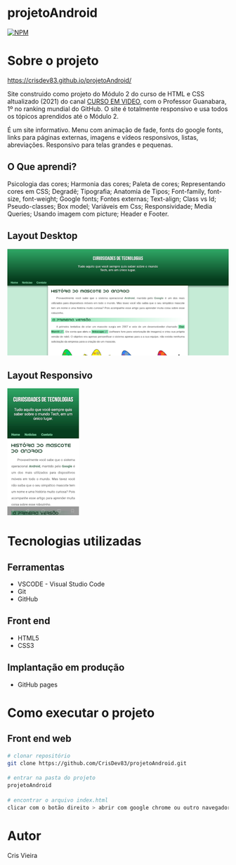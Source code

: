 # projetoAndroid

[![NPM](https://img.shields.io/npm/l/react)](https://github.com/CrisDev83/projetoAndroid/blob/main/LICENSE) 

# Sobre o projeto

https://crisdev83.github.io/projetoAndroid/

Site construido como projeto do Módulo 2 do curso de HTML e CSS altualizado (2021) do canal [CURSO EM VIDEO](https://youtu.be/YB9c1Zg_Ln4), com o Professor Guanabara, 1º no ranking mundial do GitHub. O site é totalmente responsivo e usa todos os tópicos aprendidos até o Módulo 2. 

É um site informativo. Menu com animação de fade, fonts do google fonts, links para páginas externas, imagens e vídeos responsivos, listas, abreviações. Responsivo para telas grandes e pequenas.



## O Que aprendi?

Psicologia das cores; Harmonia das cores; Paleta de cores; Representando cores em CSS; Degradê; Tipografia; Anatomia de Tipos; Font-family, font-size, font-weight; Google fonts; Fontes externas; Text-align; Class vs Id; Pseudo-classes; Box model; Variáveis em Css; Responsividade; Media Queries; Usando imagem com picture; Header e Footer.

## Layout Desktop
![Web 1](https://github.com/CrisDev83/assets-projects/blob/master/android.png)

## Layout Responsivo
![Mobile 1](https://github.com/CrisDev83/assets-projects/blob/master/androidmobile.png)


# Tecnologias utilizadas
## Ferramentas 
- VSCODE - Visual Studio Code
- Git
- GitHub

## Front end
- HTML5
- CSS3

## Implantação em produção
- GitHub pages

# Como executar o projeto

## Front end web

```zsh
# clonar repositório
git clone https://github.com/CrisDev83/projetoAndroid.git

# entrar na pasta do projeto
projetoAndroid

# encontrar o arquivo index.html
clicar com o botão direito > abrir com google chrome ou outro navegador
```

# Autor

Cris Vieira



